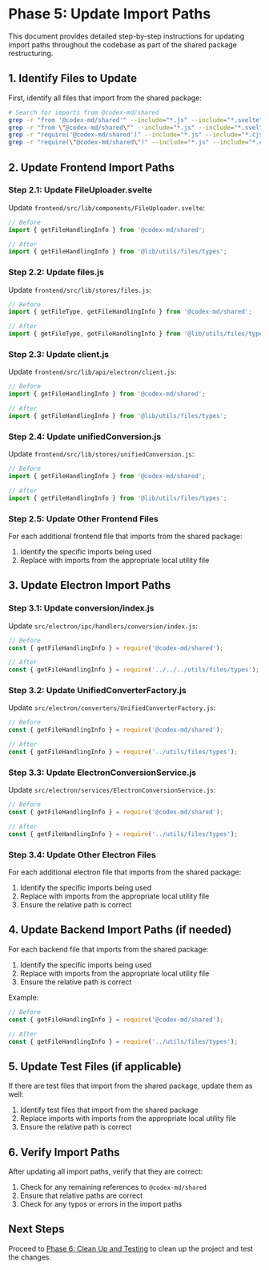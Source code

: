 # Phase 5: Update Import Paths

This document provides detailed step-by-step instructions for updating import paths throughout the codebase as part of the shared package restructuring.

## 1. Identify Files to Update

First, identify all files that import from the shared package:

```bash
# Search for imports from @codex-md/shared
grep -r "from '@codex-md/shared'" --include="*.js" --include="*.svelte" .
grep -r "from \"@codex-md/shared\"" --include="*.js" --include="*.svelte" .
grep -r "require('@codex-md/shared')" --include="*.js" --include="*.cjs" .
grep -r "require(\"@codex-md/shared\")" --include="*.js" --include="*.cjs" .
```

## 2. Update Frontend Import Paths

### Step 2.1: Update FileUploader.svelte

Update `frontend/src/lib/components/FileUploader.svelte`:

```javascript
// Before
import { getFileHandlingInfo } from '@codex-md/shared';

// After
import { getFileHandlingInfo } from '@lib/utils/files/types';
```

### Step 2.2: Update files.js

Update `frontend/src/lib/stores/files.js`:

```javascript
// Before
import { getFileType, getFileHandlingInfo } from '@codex-md/shared';

// After
import { getFileType, getFileHandlingInfo } from '@lib/utils/files/types';
```

### Step 2.3: Update client.js

Update `frontend/src/lib/api/electron/client.js`:

```javascript
// Before
import { getFileHandlingInfo } from '@codex-md/shared';

// After
import { getFileHandlingInfo } from '@lib/utils/files/types';
```

### Step 2.4: Update unifiedConversion.js

Update `frontend/src/lib/stores/unifiedConversion.js`:

```javascript
// Before
import { getFileHandlingInfo } from '@codex-md/shared';

// After
import { getFileHandlingInfo } from '@lib/utils/files/types';
```

### Step 2.5: Update Other Frontend Files

For each additional frontend file that imports from the shared package:

1. Identify the specific imports being used
2. Replace with imports from the appropriate local utility file

## 3. Update Electron Import Paths

### Step 3.1: Update conversion/index.js

Update `src/electron/ipc/handlers/conversion/index.js`:

```javascript
// Before
const { getFileHandlingInfo } = require('@codex-md/shared');

// After
const { getFileHandlingInfo } = require('../../../utils/files/types');
```

### Step 3.2: Update UnifiedConverterFactory.js

Update `src/electron/converters/UnifiedConverterFactory.js`:

```javascript
// Before
const { getFileHandlingInfo } = require('@codex-md/shared');

// After
const { getFileHandlingInfo } = require('../utils/files/types');
```

### Step 3.3: Update ElectronConversionService.js

Update `src/electron/services/ElectronConversionService.js`:

```javascript
// Before
const { getFileHandlingInfo } = require('@codex-md/shared');

// After
const { getFileHandlingInfo } = require('../utils/files/types');
```

### Step 3.4: Update Other Electron Files

For each additional electron file that imports from the shared package:

1. Identify the specific imports being used
2. Replace with imports from the appropriate local utility file
3. Ensure the relative path is correct

## 4. Update Backend Import Paths (if needed)

For each backend file that imports from the shared package:

1. Identify the specific imports being used
2. Replace with imports from the appropriate local utility file
3. Ensure the relative path is correct

Example:

```javascript
// Before
const { getFileHandlingInfo } = require('@codex-md/shared');

// After
const { getFileHandlingInfo } = require('../utils/files/types');
```

## 5. Update Test Files (if applicable)

If there are test files that import from the shared package, update them as well:

1. Identify test files that import from the shared package
2. Replace imports with imports from the appropriate local utility file
3. Ensure the relative path is correct

## 6. Verify Import Paths

After updating all import paths, verify that they are correct:

1. Check for any remaining references to `@codex-md/shared`
2. Ensure that relative paths are correct
3. Check for any typos or errors in the import paths

## Next Steps

Proceed to [Phase 6: Clean Up and Testing](./shared-restructuring-phase6.md) to clean up the project and test the changes.